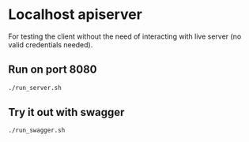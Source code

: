 # Localhost apiserver

For testing the client without the need of interacting with live server (no valid credentials needed).

## Run on port 8080

```bash
./run_server.sh
```

## Try it out with swagger

```bash
./run_swagger.sh
```
